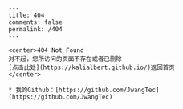     ---
    title: 404
    comments: false
    permalink: /404
    ---

    <center>404 Not Found
    对不起，您所访问的页面不存在或者已删除
    [点击此处](https://kalialbert.github.io/)返回首页
    </center>

    * 我的Github：[https://github.com/JwangTec](https://github.com/JwangTec)

